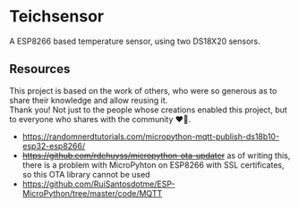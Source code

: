 # Teichsensor
A ESP8266 based temperature sensor, using two DS18X20 sensors.

## Resources
This project is based on the work of others, who were so generous as to share
their knowledge and allow reusing it.  
Thank you! Not just to the people whose creations enabled this project, but to
everyone who shares with the community ♥🙏.

- https://randomnerdtutorials.com/micropython-mqtt-publish-ds18b10-esp32-esp8266/
- ~~https://github.com/rdehuyss/micropython-ota-updater~~ as of writing this, there is a problem with MicroPyhton on ESP8266 with SSL certificates, so this OTA library cannot be used
- https://github.com/RuiSantosdotme/ESP-MicroPython/tree/master/code/MQTT